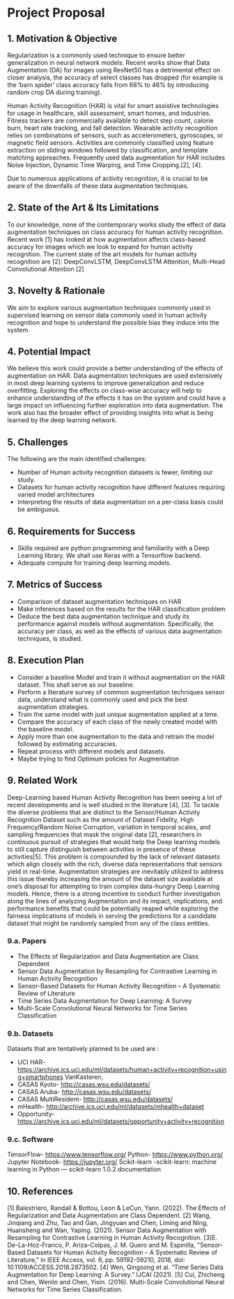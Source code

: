 # Project Proposal

## 1. Motivation & Objective

Regularization is a commonly used technique to ensure better generalization in neural network models. Recent works show that Data Augmentation (DA) for images using ResNet50 has a detrimental effect on closer analysis, the accuracy of select classes has dropped (for example is the ‘barn spider’ class accuracy falls from 68% to 46% by introducing random crop DA during training). 

 Human Activity Recognition (HAR) is vital for smart assistive technologies for usage in healthcare, skill assessment, smart homes, and industries. Fitness trackers are commercially available to detect step count, calorie burn, heart rate tracking, and fall detection. Wearable activity recognition relies on combinations of sensors, such as accelerometers, gyroscopes, or magnetic field sensors. Activities are commonly classified using feature extraction on sliding windows followed by classification, and template matching approaches. Frequently used data augmentation for HAR includes Noise Injection, Dynamic Time Warping, and Time Cropping.[2], [4].

Due to numerous applications of activity recognition, it is crucial to be aware of the downfalls of these data augmentation techniques. 

## 2. State of the Art & Its Limitations

To our knowledge, none of the contemporary works study the effect of data augmentation techniques on class accuracy for human activity recognition. Recent work [1] has looked at how augmentation affects class-based accuracy for images which we look to expand for human activity recognition. The current state of the art models for human activity recognition are [2]: DeepConvLSTM, DeepConvLSTM Attention, Multi-Head Convolutional Attention [2]

## 3. Novelty & Rationale

We aim to explore various augmentation techniques commonly used in supervised learning on sensor data commonly used in human activity recognition and hope to understand the possible bias they induce into the system. 

## 4. Potential Impact

We believe this work could provide a better understanding of the effects of augmentation on HAR. Data augmentation techniques are used extensively in most deep learning systems to improve generalization and reduce overfitting. Exploring the effects on class-wise accuracy will help to enhance understanding of the effects it has on the system and could have a large impact on influencing further exploration into data augmentation. The work also has the broader effect of providing insights into what is being learned by the deep learning network.

## 5. Challenges

The following are the main identified challenges:

* Number of Human activity recognition datasets is fewer, limiting our study.
* Datasets for human activity recognition have different features requiring varied model architectures
* Interpreting the results of data augmentation on a per-class basis could be ambiguous.

## 6. Requirements for Success

* Skills required are python programming and familiarity with a Deep Learning library. We shall use Keras with a Tensorflow backend. 
* Adequate compute for training deep learning models. 


## 7. Metrics of Success

* Comparison of dataset augmentation techniques on HAR
* Make inferences based on the results for the HAR classification problem
* Deduce the best data augmentation technique and study its performance against models without augmentation. Specifically, the accuracy per class, as well as the effects of various data augmentation techniques, is studied. 

## 8. Execution Plan

* Consider a baseline Model and train it without augmentation on the HAR dataset. This shall serve as our baseline. 
* Perform a literature survey of common augmentation techniques sensor data, understand what is commonly used and pick the best augmentation strategies. 
* Train the same model with just unique augmentation applied at a time. 
* Compare the accuracy of each class of the newly created model with the baseline model.
* Apply more than one augmentation to the data and retrain the model followed by estimating accuracies. 
* Repeat process with different models and datasets. 
* Maybe trying to find Optimum policies for Augmentation

## 9. Related Work
Deep-Learning based Human Activity Recognition has been seeing a lot of recent developments and is well studied in the literature [4], [3]. To tackle the diverse problems that are distinct to the Sensor/Human Activity Recognition Dataset such as the amount of Dataset Fidelity, High Frequency/Random Noise Corruption, variation in temporal scales, and sampling frequencies that mask the original data [2], researchers in continuous pursuit of strategies that would help the Deep learning models to still capture distinguish between activities in presence of these activities[5]. This problem is compounded by the lack of relevant datasets which align closely with the rich, diverse data representations that sensors yield in real-time. Augmentation strategies are inevitably utilized to address this issue thereby increasing the amount of the dataset size available at one’s disposal for attempting to train complex data-hungry Deep Learning models. Hence, there is a strong incentive to conduct further investigation along the lines of analyzing Augmentation and its impact, implications, and performance benefits that could be potentially reaped while exploring the fairness implications of models in serving the predictions for a candidate dataset that might be randomly sampled from any of the class entities.


### 9.a. Papers

* The Effects of Regularization and Data Augmentation are Class Dependent
* Sensor Data Augmentation by Resampling for Contrastive Learning in Human Activity Recognition
* Sensor-Based Datasets for Human Activity Recognition – A Systematic Review of Literature
* Time Series Data Augmentation for Deep Learning: A Survey
* Multi-Scale Convolutional Neural Networks for Time Series Classification

### 9.b. Datasets
Datasets that are tentatively planned to be used are :
* UCI HAR- https://archive.ics.uci.edu/ml/datasets/human+activity+recognition+using+smartphones
VanKasteren,
* CASAS Kyoto- http://casas.wsu.edu/datasets/
* CASAS Aruba- http://casas.wsu.edu/datasets/
* CASAS MultiResident- http://casas.wsu.edu/datasets/
* mHealth- http://archive.ics.uci.edu/ml/datasets/mhealth+dataset
* Opportunity- https://archive.ics.uci.edu/ml/datasets/opportunity+activity+recognition



### 9.c. Software

TensorFlow- https://www.tensorflow.org/
Python- https://www.python.org/
Jupyter Notebook- https://jupyter.org/
Scikit-learn -scikit-learn: machine learning in Python — scikit-learn 1.0.2 documentation

## 10. References

[1] Balestriero, Randall & Bottou, Leon & LeCun, Yann. (2022). The Effects of Regularization and Data Augmentation are Class Dependent. 
[2] Wang, Jinqiang and Zhu, Tao and Gan, Jingyuan and Chen, Liming and Ning, Huansheng and Wan, Yaping. (2021). Sensor Data Augmentation with Resampling for Contrastive Learning in Human Activity Recognition.
[3]E. De-La-Hoz-Franco, P. Ariza-Colpas, J. M. Quero and M. Espinilla, "Sensor-Based Datasets for Human Activity Recognition – A Systematic Review of Literature," in IEEE Access, vol. 6, pp. 59192-59210, 2018, doi: 10.1109/ACCESS.2018.2873502.
[4] Wen, Qingsong et al. “Time Series Data Augmentation for Deep Learning: A Survey.” IJCAI (2021).
[5] Cui, Zhicheng and Chen, Wenlin and Chen, Yixin. (2016). Multi-Scale Convolutional Neural Networks for Time Series Classification. 



